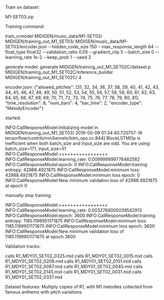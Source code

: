 
Train on dataset:

M1-SET03.zip

Training command:

train_crmodel MIDIGEN/music_data/M1-SET03/ MIDIGEN/training_out_M1_SET03/ MIDIGEN/music_data/M1-SET03/encoder.json --hidden_code_size 150 --max_response_length 64 --float_type float32 --validation_ratio 0.05 --gradient_clip 5 --batch_size 0 --learning_rate 1e-2 --keep_prob 1 --seed 2

generate model:
generate MIDIGEN/training_out_M1_SET02C/dataset.p MIDIGEN/training_out_M1_SET02C/inference_builder MIDIGEN/training_out_M1_SET02C/ 4

encoder.json:
{"allowed_pitches": [31, 32, 34, 36, 37, 38, 39, 40, 41, 42, 43, 44, 45, 46, 47, 48, 49, 50, 51, 52, 53, 54, 55, 56, 57, 58, 59, 60, 61, 62, 63, 64, 65, 66, 67, 68, 69, 70, 71, 72, 73, 74, 75, 76, 77, 78, 79, 80, 81], "time_resolution": 8, "num_bars": 4, "bar_time": 2, "encoder_type": "MelodyEncoder"}

started:

INFO:CallResponseModel:Initializing model in MIDIGEN/training_out_M1_SET03/
2019-05-09 01:34:40.720757: W tensorflow/contrib/rnn/kernels/lstm_ops.cc:844] BlockLSTMOp is inefficient when both batch_size and input_size are odd. You are using: batch_size=171, input_size=51
INFO:CallResponseModel:+++++++++++++++++
INFO:CallResponseModel:learning_rate: 0.009999999776482582
INFO:CallResponseModel:epoch: 0
INFO:CallResponseModel:training entropy: 42988.4921875
INFO:CallResponseModel:minimum loss: 42988.4921875
INFO:CallResponseModel:minimum loss epoch: 0
INFO:CallResponseModel:New minimum validation loss of 42988.4921875 at epoch 0

manually stop training:

INFO:CallResponseModel:+++++++++++++++++
INFO:CallResponseModel:learning_rate: 0.0032768005039542913
INFO:CallResponseModel:epoch: 3600
INFO:CallResponseModel:training entropy: 1185.1199951171875
INFO:CallResponseModel:minimum loss: 1185.1199951171875
INFO:CallResponseModel:minimum loss epoch: 3600
INFO:CallResponseModel:New minimum validation loss of 1185.1199951171875 at epoch 3600

Validation tracks:

calls R1_MDY01_SET02_0325.mid
calls R1_MDY01_SET02_0015.mid
calls R1_MDY01_SET02_0209.mid
calls R1_MDY01_SET02_0151.mid
calls R1_MDY01_SET02_0087.mid
calls R1_MDY01_SET02_0045.mid
calls R1_MDY01_SET02_0145.mid
calls R1_MDY01_SET02_0031.mid
calls R1_MDY01_SET02_0337.mid


Dataset features:
Multiply copies of R1, with M1 melodies collected from famous anthems with pitch variations
